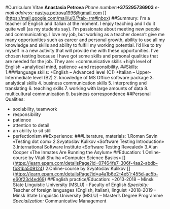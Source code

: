 #Curriculum Vitae
**Anastasia Petrova**
_Phone number:_**+375295736903**
_e-mail address:_ nastya.petrova1996@gmail.com [] (https://mail.google.com/mail/u/0/?tab=rm#inbox) 
##Summury:
I'm a teacher of English and Italian at the moment. I enjoy teaching and I do it quite well (as my students say). I’m passionate about meeting new people and communicating. I love my job, but working as a teacher doesn’t give me many opportunities such as career and personal growth, ability to use all my knowledge and skills and ability to fulfill my working potential. I’d like to try myself in a new activity that will provide me with these opportunities. I've chosen testing because I have got some skills and personal qualities that are needed for the job. They are:
+communicative skills 
+high level of English
+analytical mind, patience 
+and responsibility.
##Skills:
1.###language skills:
    +English – Advanced level (C1)
    +Italian – Upper-Intermediate level (B2)
2.	knowledge of MS Office software package 
3.	analytical skills
4.  business communication skills
5.	interpreting and translating 
6.	teaching skills
7.	working with large amounts of data
8.	multicultural communication
9.	business correspondence 
##Personal Qualities:
*	sociability, teamwork
*	responsibility 
*	patience
*	attention to detail
*	an ability to sit still 
*	perfectionism 
##Experience:
###Literature, materials:
1.Roman Savin «Testing dot com»
2.Svyatoslav Kulikov «Software Testing Introduction» 
3.International Software Institute «Software Testing Revealed»
3.Alan Cooper «The Inmates Are Running the Asylum»
##Education:
1.Online-course by 
Vitali Shulha «Computer Science Basics» [] (https://learn.epam.com/detailsPage?id=07464fe7-306f-4aa2-abdb-fb81ba509124)
2.Online-course by Svyatoslav Kulikov [] (https://learn.epam.com/detailsPage?id=a4a1b6e2-4e51-455d-ac5b-e60f23d4ed69)
##English practice/Education:
+2013-2018 – Minsk State Linguistic University (MSLU) - Faculty of English
_Specialty:_ Teacher of foreign languages (English, Italian), linguist 
+2018-2019 – Minsk State Linguistic University (MSLU) – Master’s Degree Programme 
_Specialization:_ Communicative Management  

